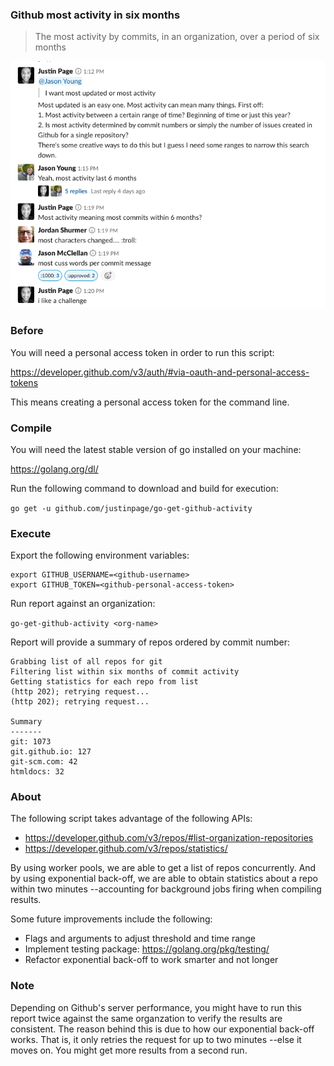 ### Github most activity in six months

> The most activity by commits, in an organization, over a period of six months

![IMAGE](image.png)

### Before

You will need a personal access token in order to run this script:

https://developer.github.com/v3/auth/#via-oauth-and-personal-access-tokens

This means creating a personal access token for the command line.

### Compile 

You will need the latest stable version of go installed on your machine:

https://golang.org/dl/

Run the following command to download and build for execution:

`go get -u github.com/justinpage/go-get-github-activity`

### Execute 

Export the following environment variables:

```
export GITHUB_USERNAME=<github-username>
export GITHUB_TOKEN=<github-personal-access-token>
```

Run report against an organization:

`go-get-github-activity <org-name>`

Report will provide a summary of repos ordered by commit number:

```
Grabbing list of all repos for git
Filtering list within six months of commit activity
Getting statistics for each repo from list
(http 202); retrying request...
(http 202); retrying request...

Summary
-------
git: 1073
git.github.io: 127
git-scm.com: 42
htmldocs: 32
```

### About 

The following script takes advantage of the following APIs:

- https://developer.github.com/v3/repos/#list-organization-repositories
- https://developer.github.com/v3/repos/statistics/

By using worker pools, we are able to get a list of repos concurrently. And by
using exponential back-off, we are able to obtain statistics about a repo within
two minutes --accounting for background jobs firing when compiling results.

Some future improvements include the following:
- Flags and arguments to adjust threshold and time range
- Implement testing package: https://golang.org/pkg/testing/
- Refactor exponential back-off to work smarter and not longer

### Note
Depending on Github's server performance, you might have to run this report
twice against the same organzation to verify the results are consistent. The
reason behind this is due to how our exponential back-off works. That is, it
only retries the request for up to two minutes --else it moves on. You might get
more results from a second run.
